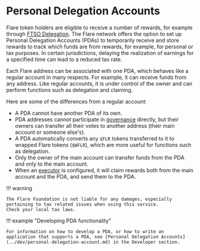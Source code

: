 # Personal Delegation Accounts

Flare token holders are eligible to receive a number of rewards, for example through [FTSO Delegation](./ftso.md#delegation).
The Flare network offers the option to set up Personal Delegation Accounts (PDAs) to temporarily receive and store rewards to track which funds are from rewards, for example, for personal or tax purposes.
In certain jurisdictions, delaying the realization of earnings for a specified time can lead to a reduced tax rate.

Each Flare address can be associated with one PDA, which behaves like a regular account in many respects.
For example, it can receive funds from any address.
Like regular accounts, it is under control of the owner and can perform functions such as delegation and claiming.

Here are some of the differences from a regular account:

* A PDA cannot have another PDA of its own.
* PDA addresses cannot participate in [governance](./governance.md) directly, but their owners can transfer all their votes to another address (their main account or someone else's).
* A PDA automatically converts any `$FLR` tokens transferred to it to wrapped Flare tokens (`$WFLR`), which are more useful for functions such as delegation.
* Only the owner of the main account can transfer funds from the PDA and only to the main account.
* When an [executor](./automatic-claiming.md) is configured, it will claim rewards both from the main account and the PDA, and send them to the PDA.

!!! warning

    The Flare Foundation is not liable for any damages, especially pertaining to tax related issues when using this service.
    Check your local tax laws.

!!! example "Developing PDA functionality"

    For information on how to develop a PDA, or how to write an application that supports a PDA, see [Personal Delegation Accounts](../dev/personal-delegation-account.md) in the Developer section.
